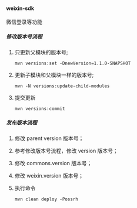 #### weixin-sdk
微信登录等功能

#####  修改版本号流程

1.  只更新父模块的版本号;
	```shell
	mvn versions:set -DnewVersion=1.1.0-SNAPSHOT
	```
2.  更新子模块和父模块一样的版本号;
	```shell
	mvn -N versions:update-child-modules
	```
3.  提交更新
	```shell
	mvn versions:commit
	```

#####  发布版本流程

1. 修改 parent version 版本号；

2. 参考修改版本号流程，修改 version 版本号；

3. 修改 commons.version 版本号； 

4. 修改 weixin.version 版本号； 

5. 执行命令
	```shell
	mvn clean deploy -Possrh
	```
